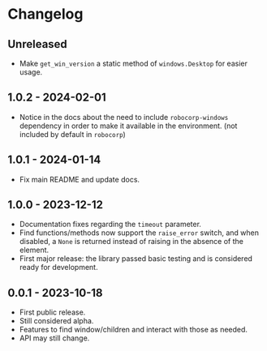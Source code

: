 # Changelog

## Unreleased

- Make `get_win_version` a static method of `windows.Desktop` for easier usage.

## 1.0.2 - 2024-02-01

- Notice in the docs about the need to include `robocorp-windows` dependency in order
  to make it available in the environment. (not included by default in `robocorp`)

## 1.0.1 - 2024-01-14

- Fix main README and update docs.

## 1.0.0 - 2023-12-12

- Documentation fixes regarding the `timeout` parameter.
- Find functions/methods now support the `raise_error` switch, and when disabled, a
  `None` is returned instead of raising in the absence of the element.
- First major release: the library passed basic testing and is considered ready for
  development.

## 0.0.1 - 2023-10-18

- First public release.
- Still considered alpha.
- Features to find window/children and interact with those as needed.
- API may still change.
